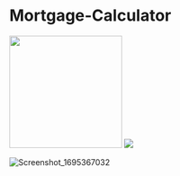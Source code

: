 # Mortgage-Calculator


<img src="https://github.com/nitish0844/Mortgage-Calculator/assets/85345615/5c53970a-9f21-4247-bc8d-72262af15343" width="200">
<img src="https://github.com/nitish0844/Mortgage-Calculator/assets/85345615/1a920703-cdf9-4e2e-b2d2-4da0687db373 width="200">

![Screenshot_1695367032](https://github.com/nitish0844/Mortgage-Calculator/assets/85345615/1a920703-cdf9-4e2e-b2d2-4da0687db373)
